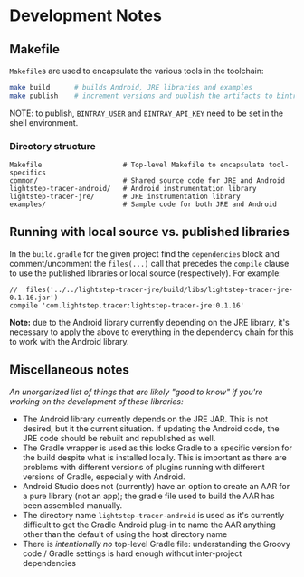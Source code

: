 # Development Notes

## Makefile

`Makefile`s are used to encapsulate the various tools in the toolchain:

```bash
make build      # builds Android, JRE libraries and examples
make publish    # increment versions and publish the artifacts to bintray
```

NOTE: to publish, `BINTRAY_USER` and `BINTRAY_API_KEY` need to be set in the shell environment.

###  Directory structure

```
Makefile                    # Top-level Makefile to encapsulate tool-specifics
common/                     # Shared source code for JRE and Android    
lightstep-tracer-android/   # Android instrumentation library
lightstep-tracer-jre/       # JRE instrumentation library
examples/                   # Sample code for both JRE and Android
```

## Running with local source vs. published libraries

In the `build.gradle` for the given project find the `dependencies` block and comment/uncomment the `files(...)` call that precedes the `compile` clause to use the published libraries or local source (respectively). For example:

```
//  files('../../lightstep-tracer-jre/build/libs/lightstep-tracer-jre-0.1.16.jar')
compile 'com.lightstep.tracer:lightstep-tracer-jre:0.1.16'
```

**Note:** due to the Android library currently depending on the JRE library, it's necessary to apply the above to everything in the dependency chain for this to work with the Android library.

## Miscellaneous notes

*An unorganized list of things that are likely "good to know" if you're working on the development of these libraries:*

* The Android library currently depends on the JRE JAR. This is not desired, but it the current situation. If updating the Android code, the JRE code should be rebuilt and republished as well.
* The Gradle wrapper is used as this locks Gradle to a specific version for the build despite what is installed locally. This is important as there are problems with different versions of plugins running with different versions of Gradle, especially with Android.
* Android Studio does not (currently) have an option to create an AAR for a pure library (not an app); the gradle file used to build the AAR has been assembled manually.
* The directory name `lightstep-tracer-android` is used as it's currently difficult to get the Gradle Android plug-in to name the AAR anything other than the default of using the host directory name
* There is *intentionally no* top-level Gradle file: understanding the Groovy code / Gradle settings is hard enough without inter-project dependencies
